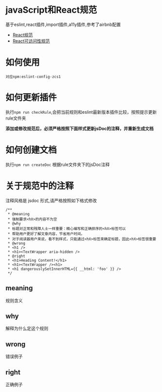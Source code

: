 #  javaScript和React规范

基于eslint,react插件,import插件,a11y插件,参考了airbnb配置

  - [React规范](./react.md)
  - [React可访问性规范](./reactAccessbility.md)

# 如何使用

    对应npm:eslint-config-zcs1

# 如何更新插件

执行`npm run checkRule`,会把当前规则和eslint最新版本插件比较，按照提示更新rule文件夹

**添加或修改规范后，必须严格按照下面样式更新jsDoc的注释，并重新生成文档**

# 如何创建文档

执行`npm run createDoc` 
根据rule文件夹下的jsDoc注释

# 关于规范中的注释

注释风格是 jsdoc 形式,请严格按照如下格式修改

    /**
     * @meaning
     * 强制要求<hX>的内容不为空
     * @why
     * 标题对正常和残障人士一样重要：精心编写和正确排序的<hX>标签可以
     * 帮助用户更好了解文章内容，节省用户时间。
     * 对于阅读器用户来说，看不到样式，只能通过<hX>标签来确定标题，因此<hX>标签很重要
     * @wrong
     * <h1 />
     * <h1><TextWrapper aria-hidden />
     * @right
     * <h1>Heading Content!</h1>
     * <h1><TextWrapper /><h1>
     * <h1 dangerouslySetInnerHTML={{ __html: 'foo' }} />
     */

## meaning

规则含义

## why

解释为什么定这个规则

## wrong

错误例子

## right

正确例子
